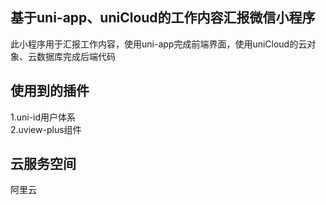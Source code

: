 ## 基于uni-app、uniCloud的工作内容汇报微信小程序
 此小程序用于汇报工作内容，使用uni-app完成前端界面，使用uniCloud的云对象、云数据库完成后端代码

## 使用到的插件
 1.uni-id用户体系<br>
 2.uview-plus组件
## 云服务空间
  阿里云
